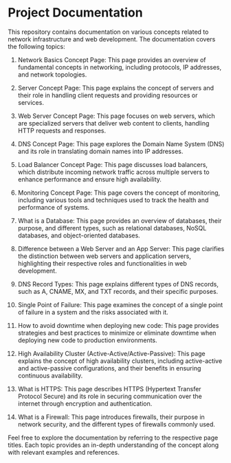 # Project Documentation

This repository contains documentation on various concepts related to network infrastructure and web development. The documentation covers the following topics:

1. Network Basics Concept Page: This page provides an overview of fundamental concepts in networking, including protocols, IP addresses, and network topologies.

2. Server Concept Page: This page explains the concept of servers and their role in handling client requests and providing resources or services.

3. Web Server Concept Page: This page focuses on web servers, which are specialized servers that deliver web content to clients, handling HTTP requests and responses.

4. DNS Concept Page: This page explores the Domain Name System (DNS) and its role in translating domain names into IP addresses.

5. Load Balancer Concept Page: This page discusses load balancers, which distribute incoming network traffic across multiple servers to enhance performance and ensure high availability.

6. Monitoring Concept Page: This page covers the concept of monitoring, including various tools and techniques used to track the health and performance of systems.

7. What is a Database: This page provides an overview of databases, their purpose, and different types, such as relational databases, NoSQL databases, and object-oriented databases.

8. Difference between a Web Server and an App Server: This page clarifies the distinction between web servers and application servers, highlighting their respective roles and functionalities in web development.

9. DNS Record Types: This page explains different types of DNS records, such as A, CNAME, MX, and TXT records, and their specific purposes.

10. Single Point of Failure: This page examines the concept of a single point of failure in a system and the risks associated with it.

11. How to avoid downtime when deploying new code: This page provides strategies and best practices to minimize or eliminate downtime when deploying new code to production environments.

12. High Availability Cluster (Active-Active/Active-Passive): This page explains the concept of high availability clusters, including active-active and active-passive configurations, and their benefits in ensuring continuous availability.

13. What is HTTPS: This page describes HTTPS (Hypertext Transfer Protocol Secure) and its role in securing communication over the internet through encryption and authentication.

14. What is a Firewall: This page introduces firewalls, their purpose in network security, and the different types of firewalls commonly used.

Feel free to explore the documentation by referring to the respective page titles. Each topic provides an in-depth understanding of the concept along with relevant examples and references.
